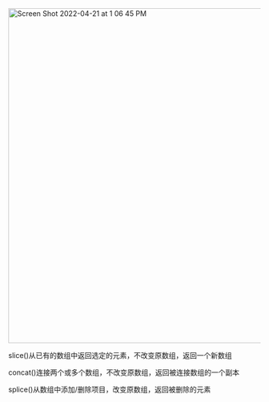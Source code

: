 

<img width="669" alt="Screen Shot 2022-04-21 at 1 06 45 PM" src="https://user-images.githubusercontent.com/59748598/164543864-afad5d90-0d0a-4c2b-a529-9241feb6145c.png">

slice()从已有的数组中返回选定的元素，不改变原数组，返回一个新数组

concat()连接两个或多个数组，不改变原数组，返回被连接数组的一个副本

 splice()从数组中添加/删除项目，改变原数组，返回被删除的元素
